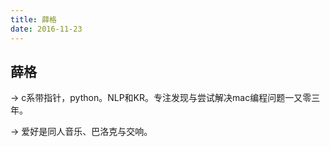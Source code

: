 ```yaml
---
title: 薛格
date: 2016-11-23
---
```


## 薛格

-> c系带指针，python。NLP和KR。专注发现与尝试解决mac编程问题一又零三年。

-> 爱好是同人音乐、巴洛克与交响。
